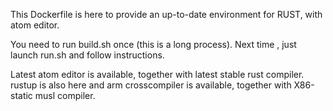 This Dockerfile is here to provide an up-to-date environment for RUST, 
with atom editor.

You need to run build.sh once (this is a long process).
Next time , just launch run.sh and follow instructions.

Latest atom editor is available, together with latest stable rust compiler.
rustup is also here and arm crosscompiler is available, together with X86-static musl compiler.

